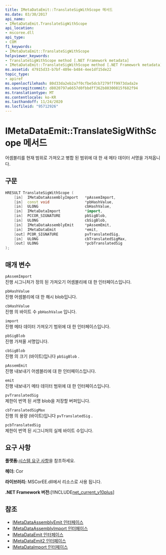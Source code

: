 ```yaml
---
title: IMetaDataEmit::TranslateSigWithScope 메서드
ms.date: 03/30/2017
api_name:
- IMetaDataEmit.TranslateSigWithScope
api_location:
- mscoree.dll
api_type:
- COM
f1_keywords:
- IMetaDataEmit::TranslateSigWithScope
helpviewer_keywords:
- TranslateSigWithScope method [.NET Framework metadata]
- IMetaDataEmit::TranslateSigWithScope method [.NET Framework metadata]
ms.assetid: 47915d33-b7bf-409e-b484-4ee1df15de22
topic_type:
- apiref
ms.openlocfilehash: 80d33da2eb2a7f0cfbe5dcb7279fff9973dada2e
ms.sourcegitcommit: d8020797a6657d0fbbdff362b80300815f682f94
ms.translationtype: MT
ms.contentlocale: ko-KR
ms.lasthandoff: 11/24/2020
ms.locfileid: "95712926"
---
```

# <a name="imetadataemittranslatesigwithscope-method"></a>IMetaDataEmit::TranslateSigWithScope 메서드

어셈블리를 현재 범위로 가져오고 병합 된 범위에 대 한 새 메타 데이터 서명을 가져옵니다.  
  
## <a name="syntax"></a>구문  
  
```cpp  
HRESULT TranslateSigWithScope (
    [in]  IMetaDataAssemblyImport   *pAssemImport,
    [in]  const void                *pbHashValue,
    [in]  ULONG                     cbHashValue,
    [in]  IMetaDataImport           *import,
    [in]  PCCOR_SIGNATURE           pbSigBlob,
    [in]  ULONG                     cbSigBlob,  
    [in]  IMetaDataAssemblyEmit     *pAssemEmit,
    [in]  IMetaDataEmit             *emit,
    [out] PCOR_SIGNATURE            pvTranslatedSig,
    [in]  ULONG                     cbTranslatedSigMax,
    [out] ULONG                     *pcbTranslatedSig
);  
```  
  
## <a name="parameters"></a>매개 변수  

 `pAssemImport`  
 진행 시그니처가 정의 된 가져오기 어셈블리에 대 한 인터페이스입니다.  
  
 `pbHashValue`  
 진행 어셈블리에 대 한 해시 blob입니다.  
  
 `cbHashValue`  
 진행 의 바이트 수 `pbHashValue` 입니다.  
  
 `import`  
 진행 메타 데이터 가져오기 범위에 대 한 인터페이스입니다.  
  
 `pbSigBlob`  
 진행 가져올 서명입니다.  
  
 `cbSigBlob`  
 진행 의 크기 (바이트)입니다 `pbSigBlob` .  
  
 `pAssemEmit`  
 진행 내보내기 어셈블리에 대 한 인터페이스입니다.  
  
 `emit`  
 진행 내보내기 메타 데이터 범위에 대 한 인터페이스입니다.  
  
 `pvTranslatedSig`  
 제한이 번역 된 서명 blob을 저장할 버퍼입니다.  
  
 `cbTranslatedSigMax`  
 진행 의 용량 (바이트)입니다 `pvTranslatedSig` .  
  
 `pcbTranslatedSig`  
 제한이 번역 된 시그니처의 실제 바이트 수입니다.  
  
## <a name="requirements"></a>요구 사항  

 **플랫폼:**[시스템 요구 사항](../../get-started/system-requirements.md)을 참조하세요.  
  
 **헤더:** Cor  
  
 **라이브러리:** MSCorEE.dll에서 리소스로 사용 됩니다.  
  
 **.NET Framework 버전:**[!INCLUDE[net_current_v10plus](../../../../includes/net-current-v10plus-md.md)]  
  
## <a name="see-also"></a>참조

- [IMetaDataAssemblyEmit 인터페이스](imetadataassemblyemit-interface.md)
- [IMetaDataAssemblyImport 인터페이스](imetadataassemblyimport-interface.md)
- [IMetaDataEmit 인터페이스](imetadataemit-interface.md)
- [IMetaDataEmit2 인터페이스](imetadataemit2-interface.md)
- [IMetaDataImport 인터페이스](imetadataimport-interface.md)
